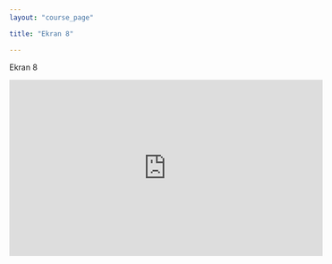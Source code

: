 ```yaml
---
layout: "course_page"

title: "Ekran 8"

---
```


<div class="text-center screen-title">
Ekran 8
</div>

<div class="screen-content">
  <p></p>

</div> 

<div class="row">
  <div class="col-md-12 col-xs-12">
   <div class="embed-responsive embed-responsive-16by9"> 
   <iframe width="560" height="315" src="https://www.youtube.com/embed/XnPaz5e-uD8" frameborder="0" allow="autoplay; encrypted-media" allowfullscreen></iframe></div></div>
</div>
